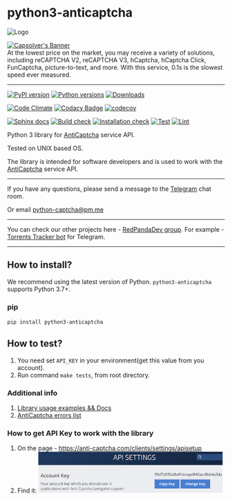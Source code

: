 # python3-anticaptcha

![Logo](https://red-panda-dev.xyz/media/images/AntiCaptcha.max-800x600.png)

<a href="https://dashboard.capsolver.com/passport/register?inviteCode=kQTn-tG07Jb1">
    <img src="https://cdn.discordapp.com/attachments/1105172394655625306/1105180101802471575/20221207-160749.gif" alt="Capsolver's Banner">
</a>
<br>
At the lowest price on the market, you may receive a variety of solutions, including reCAPTCHA V2, reCAPTCHA V3, hCaptcha, hCaptcha Click, FunCaptcha, picture-to-text, and more. With this service, 0.1s is the slowest speed ever measured.
<hr>

[![PyPI version](https://badge.fury.io/py/python3-anticaptcha.svg)](https://badge.fury.io/py/python3-anticaptcha)
[![Python versions](https://img.shields.io/pypi/pyversions/python3-anticaptcha.svg?logo=python&logoColor=FBE072)](https://badge.fury.io/py/python3-anticaptcha)
[![Downloads](https://static.pepy.tech/badge/python3-anticaptcha/month)](https://pepy.tech/project/python3-anticaptcha)

[![Code Climate](https://codeclimate.com/github/AndreiDrang/python3-anticaptcha/badges/gpa.svg)](https://codeclimate.com/github/AndreiDrang/python3-anticaptcha)
[![Codacy Badge](https://app.codacy.com/project/badge/Grade/7f49780f2edb48d4b133833887c850e8)](https://www.codacy.com/gh/AndreiDrang/python3-anticaptcha/dashboard?utm_source=github.com&amp;utm_medium=referral&amp;utm_content=AndreiDrang/python3-anticaptcha&amp;utm_campaign=Badge_Grade)
[![codecov](https://codecov.io/gh/AndreiDrang/python3-anticaptcha/branch/main/graph/badge.svg?token=W92nfZY6Tz)](https://codecov.io/gh/AndreiDrang/python3-anticaptcha)

[![Sphinx docs](https://github.com/AndreiDrang/python3-anticaptcha/actions/workflows/sphinx.yml/badge.svg?branch=release)](https://github.com/AndreiDrang/python3-anticaptcha/actions/workflows/sphinx.yml)
[![Build check](https://github.com/AndreiDrang/python3-anticaptcha/actions/workflows/test_build.yml/badge.svg?branch=main)](https://github.com/AndreiDrang/python3-anticaptcha/actions/workflows/test_build.yml)
[![Installation check](https://github.com/AndreiDrang/python3-anticaptcha/actions/workflows/install.yml/badge.svg?branch=main)](https://github.com/AndreiDrang/python3-anticaptcha/actions/workflows/install.yml)
[![Test](https://github.com/AndreiDrang/python3-anticaptcha/actions/workflows/test.yml/badge.svg?branch=main)](https://github.com/AndreiDrang/python3-anticaptcha/actions/workflows/test.yml)
[![Lint](https://github.com/AndreiDrang/python3-anticaptcha/actions/workflows/lint.yml/badge.svg?branch=main)](https://github.com/AndreiDrang/python3-anticaptcha/actions/workflows/lint.yml)


Python 3 library for [AntiCaptcha](https://anti-captcha.com/) service API.

Tested on UNIX based OS.

The library is intended for software developers and is used to work with the [AntiCaptcha](https://anti-captcha.com/) service API.

***

If you have any questions, please send a message to the [Telegram](https://t.me/pythoncaptcha) chat room.

Or email python-captcha@pm.me

***

You can check our other projects here - [RedPandaDev group](https://red-panda-dev.xyz/blog/). For example - [Torrents Tracker bot](https://t.me/torrents_tracker_bot) for Telegram.

***

## How to install?

We recommend using the latest version of Python. `python3-anticaptcha` supports Python 3.7+.

### pip

```bash
pip install python3-anticaptcha
```


## How to test?

1. You need set ``API_KEY`` in your environment(get this value from you account).
2. Run command ``make tests``, from root directory.

### Additional info
1. [Library usage examples && Docs](https://andreidrang.github.io/python3-anticaptcha/)
2. [AntiCaptcha errors list](https://anti-captcha.com/apidoc/errors)


### How to get API Key to work with the library
1. On the page - https://anti-captcha.com/clients/settings/apisetup
2. Find it: ![img.png](files/img.png)
